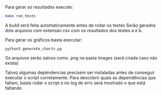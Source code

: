 Para gerar so resultados execute:
```sh
make run_tests
```
A build será feita automaticamente antes de rodar os testes
Serão gerados dois arquivos com extensão csv com os resultados dos testes a e b.

Para gerar os gráficos basta executar:
```
python3 generate_charts.py
```

Os arquivos serão salvos como .png na pasta images (será criada caso não exista)

Talvez algumas depêndencias precisem ser instaladas antes de conseguir executar o script corretamente. Para descobrir quais as dependências que faltam, basta rodar o script e no log de erro será mostrado o que está faltando